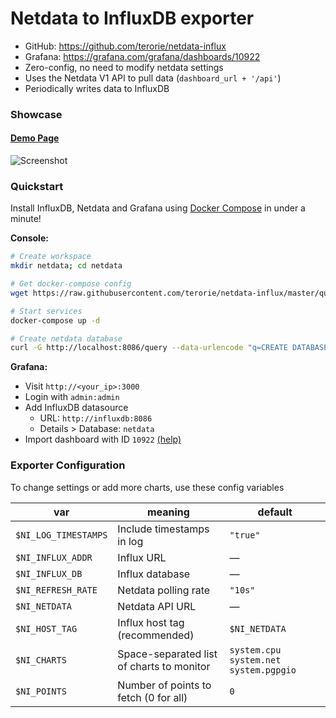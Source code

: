 # Netdata to InfluxDB exporter

 * GitHub: https://github.com/terorie/netdata-influx
 * Grafana: https://grafana.com/grafana/dashboards/10922
 * Zero-config, no need to modify netdata settings
 * Uses the Netdata V1 API to pull data (`dashboard_url + '/api'`)
 * Periodically writes data to InfluxDB

### Showcase

#### [Demo Page](https://the-eye.terorie.dev/d/SwC1MrpWz/netdata-monitoring)

![Screenshot](https://grafana.com/api/dashboards/10922/images/6902/image)

### Quickstart

Install InfluxDB, Netdata and Grafana using [Docker Compose](https://docs.docker.com/compose/install/) in under a minute!

**Console:**

```sh
# Create workspace
mkdir netdata; cd netdata

# Get docker-compose config
wget https://raw.githubusercontent.com/terorie/netdata-influx/master/quickstart/docker-compose.yml

# Start services
docker-compose up -d

# Create netdata database
curl -G http://localhost:8086/query --data-urlencode "q=CREATE DATABASE netdata"
```

**Grafana:**

 - Visit `http://<your_ip>:3000`
 - Login with `admin:admin`
 - Add InfluxDB datasource
    - URL: `http://influxdb:8086`
    - Details > Database: `netdata`
 - Import dashboard with ID `10922` [(help)](https://grafana.com/docs/reference/export_import/)

### Exporter Configuration

To change settings or add more charts, use these config variables

| var | meaning | default |
| --- | ------- | ------- |
| `$NI_LOG_TIMESTAMPS` | Include timestamps in log | `"true"` |
| `$NI_INFLUX_ADDR` | Influx URL | — |
| `$NI_INFLUX_DB` | Influx database | — |
| `$NI_REFRESH_RATE` | Netdata polling rate | `"10s"` |
| `$NI_NETDATA` | Netdata API URL | — |
| `$NI_HOST_TAG` | Influx host tag (recommended) | `$NI_NETDATA` |
| `$NI_CHARTS` | Space-separated list of charts to monitor | `system.cpu system.net system.pgpgio`
| `$NI_POINTS` | Number of points to fetch (0 for all) | `0` |